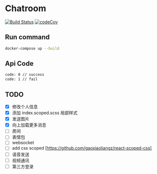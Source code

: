 # Chatroom

[![Build Status](https://travis-ci.org/pengliheng/chatroom.svg?branch=develop)](https://travis-ci.org/pengliheng/chatroom)
[![codeCov](https://codecov.io/gh/pengliheng/chatroom/branch/develop/graph/badge.svg)](https://codecov.io/gh/pengliheng/chatroom)

## Run command

```bash
docker-compose up --build
```

## Api Code

```bash
code: 0 // success
code: 1 // fail
```

## TODO

- [x] 修改个人信息
- [x] 添加 index.scoped.scss 局部样式
- [x] 发送图片
- [x] 向上加载更多消息
- [ ] 房间
- [ ] 表情包
- [ ] websocket
- [ ] add css scoped [https://github.com/gaoxiaoliangz/react-scoped-css]
- [ ] 语音发送
- [ ] 视频通讯
- [ ] 第三方登录
